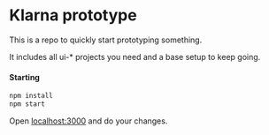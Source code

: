 # Klarna prototype

This is a repo to quickly start prototyping something.

It includes all ui-* projects you need and a base setup to keep going.

#### Starting

```sh
npm install
npm start
```

Open [localhost:3000](http://localhost:3000) and do your changes.